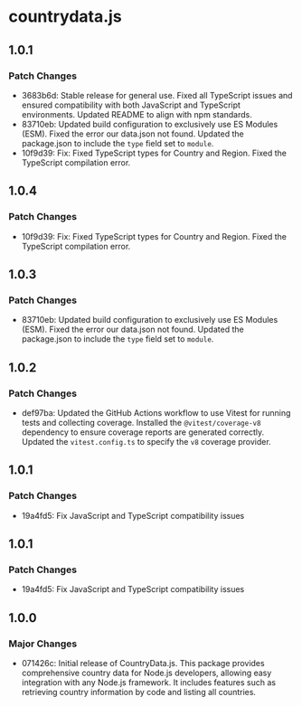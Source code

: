 # countrydata.js

## 1.0.1

### Patch Changes

- 3683b6d: Stable release for general use. Fixed all TypeScript issues and ensured compatibility with both JavaScript and TypeScript environments. Updated README to align with npm standards.
- 83710eb: Updated build configuration to exclusively use ES Modules (ESM). Fixed the error our data.json not found. Updated the package.json to include the `type` field set to `module`.
- 10f9d39: Fix: Fixed TypeScript types for Country and Region. Fixed the TypeScript compilation error.

## 1.0.4

### Patch Changes

- 10f9d39: Fix: Fixed TypeScript types for Country and Region. Fixed the TypeScript compilation error.

## 1.0.3

### Patch Changes

- 83710eb: Updated build configuration to exclusively use ES Modules (ESM). Fixed the error our data.json not found. Updated the package.json to include the `type` field set to `module`.

## 1.0.2

### Patch Changes

- def97ba: Updated the GitHub Actions workflow to use Vitest for running tests and collecting coverage. Installed the `@vitest/coverage-v8` dependency to ensure coverage reports are generated correctly. Updated the `vitest.config.ts` to specify the `v8` coverage provider.

## 1.0.1

### Patch Changes

- 19a4fd5: Fix JavaScript and TypeScript compatibility issues

## 1.0.1

### Patch Changes

- 19a4fd5: Fix JavaScript and TypeScript compatibility issues

## 1.0.0

### Major Changes

- 071426c: Initial release of CountryData.js. This package provides comprehensive country data for Node.js developers, allowing easy integration with any Node.js framework. It includes features such as retrieving country information by code and listing all countries.
